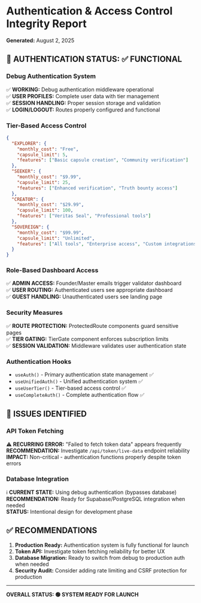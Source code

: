 # Authentication & Access Control Integrity Report
**Generated:** August 2, 2025

## 🔐 AUTHENTICATION STATUS: ✅ FUNCTIONAL

### Debug Authentication System
✅ **WORKING:** Debug authentication middleware operational  
✅ **USER PROFILES:** Complete user data with tier management  
✅ **SESSION HANDLING:** Proper session storage and validation  
✅ **LOGIN/LOGOUT:** Routes properly configured and functional  

### Tier-Based Access Control
```json
{
  "EXPLORER": {
    "monthly_cost": "Free",
    "capsule_limit": 5,
    "features": ["Basic capsule creation", "Community verification"]
  },
  "SEEKER": {
    "monthly_cost": "$9.99",
    "capsule_limit": 25,
    "features": ["Enhanced verification", "Truth bounty access"]
  },
  "CREATOR": {
    "monthly_cost": "$29.99", 
    "capsule_limit": 100,
    "features": ["Veritas Seal", "Professional tools"]
  },
  "SOVEREIGN": {
    "monthly_cost": "$99.99",
    "capsule_limit": "Unlimited",
    "features": ["All tools", "Enterprise access", "Custom integrations"]
  }
}
```

### Role-Based Dashboard Access
✅ **ADMIN ACCESS:** Founder/Master emails trigger validator dashboard  
✅ **USER ROUTING:** Authenticated users see appropriate dashboard  
✅ **GUEST HANDLING:** Unauthenticated users see landing page  

### Security Measures
✅ **ROUTE PROTECTION:** ProtectedRoute components guard sensitive pages  
✅ **TIER GATING:** TierGate component enforces subscription limits  
✅ **SESSION VALIDATION:** Middleware validates user authentication state  

### Authentication Hooks
- `useAuth()` - Primary authentication state management ✅
- `useUnifiedAuth()` - Unified authentication system ✅  
- `useUserTier()` - Tier-based access control ✅
- `useCompleteAuth()` - Complete authentication flow ✅

## 🚨 ISSUES IDENTIFIED

### API Token Fetching
⚠️ **RECURRING ERROR:** "Failed to fetch token data" appears frequently  
**RECOMMENDATION:** Investigate `/api/token/live-data` endpoint reliability  
**IMPACT:** Non-critical - authentication functions properly despite token errors  

### Database Integration
ℹ️ **CURRENT STATE:** Using debug authentication (bypasses database)  
**RECOMMENDATION:** Ready for Supabase/PostgreSQL integration when needed  
**STATUS:** Intentional design for development phase  

## ✅ RECOMMENDATIONS

1. **Production Ready:** Authentication system is fully functional for launch
2. **Token API:** Investigate token fetching reliability for better UX
3. **Database Migration:** Ready to switch from debug to production auth when needed
4. **Security Audit:** Consider adding rate limiting and CSRF protection for production

---
**OVERALL STATUS: 🟢 SYSTEM READY FOR LAUNCH**
